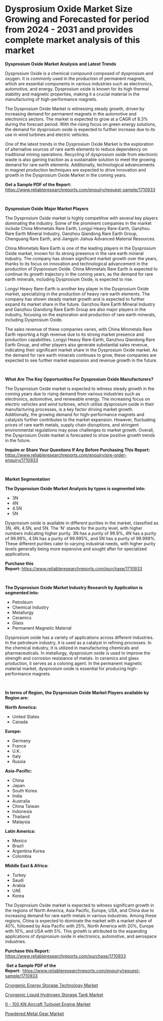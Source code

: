<p><h1>Dysprosium Oxide Market Size Growing and Forecasted for period from 2024 - 2031 and provides complete market analysis of this market</h1></p><p><strong>Dysprosium Oxide Market Analysis and Latest Trends</strong></p>
<p><p>Dysprosium Oxide is a chemical compound composed of dysprosium and oxygen. It is commonly used in the production of permanent magnets, which are essential components in various industries such as electronics, automotive, and energy. Dysprosium oxide is known for its high thermal stability and magnetic properties, making it a crucial material in the manufacturing of high-performance magnets.</p><p>The Dysprosium Oxide Market is witnessing steady growth, driven by increasing demand for permanent magnets in the automotive and electronics sectors. The market is expected to grow at a CAGR of 8.3% during the forecast period. With the rising focus on green energy solutions, the demand for dysprosium oxide is expected to further increase due to its use in wind turbines and electric vehicles.</p><p>One of the latest trends in the Dysprosium Oxide Market is the exploration of alternative sources of rare earth elements to reduce dependency on traditional mining operations. Recycling of dysprosium oxide from electronic waste is also gaining traction as a sustainable solution to meet the growing demand for rare earth elements. Additionally, technological advancements in magnet production techniques are expected to drive innovation and growth in the Dysprosium Oxide Market in the coming years.</p></p>
<p><strong>Get a Sample PDF of the Report:&nbsp;</strong> <a href="https://www.reliableresearchreports.com/enquiry/request-sample/1710933">https://www.reliableresearchreports.com/enquiry/request-sample/1710933</a></p>
<p>&nbsp;</p>
<p><strong>Dysprosium Oxide Major Market Players</strong></p>
<p><p>The Dysprosium Oxide market is highly competitive with several key players dominating the industry. Some of the prominent companies in the market include China Minmetals Rare Earth, Longyi Heavy Rare-Earth, Ganzhou Rare Earth Mineral Industry, Ganzhou Qiandong Rare Earth Group, Chenguang Rare Earth, and Jiangyin Jiahua Advanced Material Resources.</p><p>China Minmetals Rare Earth is one of the leading players in the Dysprosium Oxide market, known for its strong presence in the rare earth mineral industry. The company has shown significant market growth over the years, thanks to its focus on innovation and technological advancement in the production of Dysprosium Oxide. China Minmetals Rare Earth is expected to continue its growth trajectory in the coming years, as the demand for rare earth minerals, including Dysprosium Oxide, is expected to rise.</p><p>Longyi Heavy Rare-Earth is another key player in the Dysprosium Oxide market, specializing in the production of heavy rare earth elements. The company has shown steady market growth and is expected to further expand its market share in the future. Ganzhou Rare Earth Mineral Industry and Ganzhou Qiandong Rare Earth Group are also major players in the industry, focusing on the exploration and production of rare earth minerals, including Dysprosium Oxide.</p><p>The sales revenue of these companies varies, with China Minmetals Rare Earth reporting a high revenue due to its strong market presence and production capabilities. Longyi Heavy Rare-Earth, Ganzhou Qiandong Rare Earth Group, and other players also generate substantial sales revenue, indicating their significant market share in the Dysprosium Oxide market. As the demand for rare earth minerals continues to grow, these companies are expected to see further market expansion and revenue growth in the future.</p></p>
<p>&nbsp;</p>
<p><strong>What Are The Key Opportunities For Dysprosium Oxide Manufacturers?</strong></p>
<p><p>The Dysprosium Oxide market is expected to witness steady growth in the coming years due to rising demand from various industries such as electronics, automotive, and renewable energy. The increasing focus on electric vehicles and wind turbines, which utilize dysprosium oxide in their manufacturing processes, is a key factor driving market growth. Additionally, the growing demand for high-performance magnets and catalysts further contributes to the market expansion. However, fluctuating prices of rare earth metals, supply chain disruptions, and stringent environmental regulations may pose challenges to market growth. Overall, the Dysprosium Oxide market is forecasted to show positive growth trends in the future.</p></p>
<p><strong>Inquire or Share Your Questions If Any Before Purchasing This Report:</strong> <a href="https://www.reliableresearchreports.com/enquiry/pre-order-enquiry/1710933">https://www.reliableresearchreports.com/enquiry/pre-order-enquiry/1710933</a></p>
<p>&nbsp;</p>
<p><strong>Market Segmentation</strong></p>
<p><strong>The Dysprosium Oxide Market Analysis by types is segmented into:</strong></p>
<p><ul><li>3N</li><li>4N</li><li>4.5N</li><li>5N</li></ul></p>
<p><p>Dysprosium oxide is available in different purities in the market, classified as 3N, 4N, 4.5N, and 5N. The 'N' stands for the purity level, with higher numbers indicating higher purity. 3N has a purity of 99.9%, 4N has a purity of 99.99%, 4.5N has a purity of 99.995%, and 5N has a purity of 99.999%. These different purities cater to varying industrial needs, with higher purity levels generally being more expensive and sought after for specialized applications.</p></p>
<p><strong>Purchase this Report:&nbsp;</strong><a href="https://www.reliableresearchreports.com/purchase/1710933">https://www.reliableresearchreports.com/purchase/1710933</a></p>
<p>&nbsp;</p>
<p><strong>The Dysprosium Oxide Market Industry Research by Application is segmented into:</strong></p>
<p><ul><li>Petroleum</li><li>Chemical Industry</li><li>Metallurgy</li><li>Ceramics</li><li>Glass</li><li>Permanent Magnetic Material</li></ul></p>
<p><p>Dysprosium oxide has a variety of applications across different industries. In the petroleum industry, it is used as a catalyst in refining processes. In the chemical industry, it is utilized in manufacturing chemicals and pharmaceuticals. In metallurgy, dysprosium oxide is used to improve the strength and corrosion resistance of metals. In ceramics and glass production, it serves as a coloring agent. In the permanent magnetic material market, dysprosium oxide is essential for producing high-performance magnets.</p></p>
<p>&nbsp;</p>
<p><strong>In terms of Region, the Dysprosium Oxide Market Players available by Region are:</strong></p>
<p>
    <p> <strong> North America: </strong>
        <ul>
            <li>United States</li>
            <li>Canada</li>
        </ul>
        </p> 
    <p> <strong> Europe: </strong>
        <ul>
            <li>Germany</li>
            <li>France</li>
            <li>U.K.</li>
            <li>Italy</li>
            <li>Russia</li>
        </ul>
        </p> 
    <p> <strong> Asia-Pacific: </strong>
        <ul>
            <li>China</li>
            <li>Japan</li>
            <li>South Korea</li>
            <li>India</li>
            <li>Australia</li>
            <li>China Taiwan</li>
            <li>Indonesia</li>
            <li>Thailand</li>
            <li>Malaysia</li>
        </ul>
        </p> 
    <p> <strong> Latin America: </strong>
        <ul>
            <li>Mexico</li>
            <li>Brazil</li>
            <li>Argentina Korea</li>
            <li>Colombia</li>
        </ul>
        </p> 
    <p> <strong> Middle East & Africa: </strong>
        <ul>
            <li>Turkey</li>
            <li>Saudi</li>
            <li>Arabia</li>
            <li>UAE</li>
            <li>Korea</li>
        </ul>
    </p>
    </p>
<p><p>The Dysprosium Oxide market is expected to witness significant growth in the regions of North America, Asia Pacific, Europe, USA, and China due to increasing demand for rare earth metals in various industries. Among these regions, China is expected to dominate the market with a market share of 40%, followed by Asia Pacific with 25%, North America with 20%, Europe with 10%, and USA with 5%. This growth is attributed to the expanding applications of dysprosium oxide in electronics, automotive, and aerospace industries.</p></p>
<p><strong>Purchase this Report: </strong><a href="https://www.reliableresearchreports.com/purchase/1710933">https://www.reliableresearchreports.com/purchase/1710933</a></p>
<p>&nbsp;<strong>Get a Sample PDF of the Report:&nbsp;&nbsp;</strong><a href="https://www.reliableresearchreports.com/enquiry/request-sample/1710933">https://www.reliableresearchreports.com/enquiry/request-sample/1710933</a></p>
<p><strong></strong></p>
<p><p><a href="https://view.publitas.com/reportprime-1/cryogenic-energy-storage-technology-market-size-furnishes-valuable-information-encompassing-market-share-market-trends-and-projections-spanning-from-2024-to-2031/">Cryogenic Energy Storage Technology Market</a></p><p><a href="https://view.publitas.com/reportprime-1/cryogenic-liquid-hydrogen-storage-tank-market-size-2024-2031-global-industrial-analysis-key-geographical-regions-market-share-top-key-players-product-types-and-forecast-research-report/">Cryogenic Liquid Hydrogen Storage Tank Market</a></p><p><a href="https://zircon-bluebell-299.notion.site/0-100-KN-Aircraft-Turbojet-Engine-Market-Insights-Market-Players-and-Forecast-Till-2031-38aade54e9ae439fae1cab1dcef3fc10">0 - 100 KN Aircraft Turbojet Engine Market</a></p><p><a href="https://view.publitas.com/reportprime-1/powdered-metal-gear-market-size-share-trends-analysis-report-by-material-by-type-by-end-user-by-region-and-segment-forecasts-2024-2031/">Powdered Metal Gear Market</a></p></p>